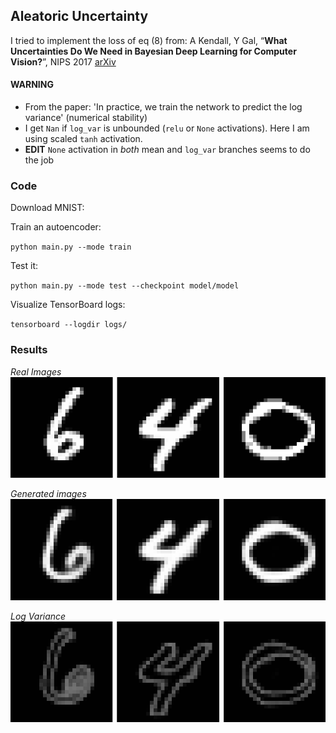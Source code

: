## Aleatoric Uncertainty
I tried to implement the loss of eq (8) from: A Kendall, Y Gal, “**What Uncertainties Do We Need in Bayesian Deep Learning for Computer Vision?**”, NIPS 2017 [arXiv](https://arxiv.org/abs/1703.04977)

#### WARNING
  - From the paper: 'In practice, we train the network to predict the log variance' (numerical stability)
  - I get `Nan` if `log_var` is unbounded (`relu` or `None` activations). Here I am using scaled `tanh` activation.
  - **EDIT** `None` activation in *both* mean and `log_var` branches seems to do the job

### Code

Download MNIST:

Train an autoencoder:

`
python main.py --mode train
`

Test it:

`
python main.py --mode test --checkpoint model/model
`

Visualize TensorBoard logs:

`
tensorboard --logdir logs/
`

###  Results

*Real Images*
![images](./pics/0.png)

*Generated images*
![images](./pics/1.png)

*Log Variance*
![images](./pics/3.png)


